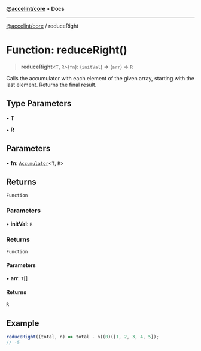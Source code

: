 [**@accelint/core**](../README.md) • **Docs**

***

[@accelint/core](../README.md) / reduceRight

# Function: reduceRight()

> **reduceRight**\<`T`, `R`\>(`fn`): (`initVal`) => (`arr`) => `R`

Calls the accumulator with each element of the given array, starting with the last element.
Returns the final result.

## Type Parameters

• **T**

• **R**

## Parameters

• **fn**: [`Accumulator`](../type-aliases/Accumulator.md)\<`T`, `R`\>

## Returns

`Function`

### Parameters

• **initVal**: `R`

### Returns

`Function`

#### Parameters

• **arr**: `T`[]

#### Returns

`R`

## Example

```ts
reduceRight((total, n) => total - n)(0)([1, 2, 3, 4, 5]);
// -5
```
